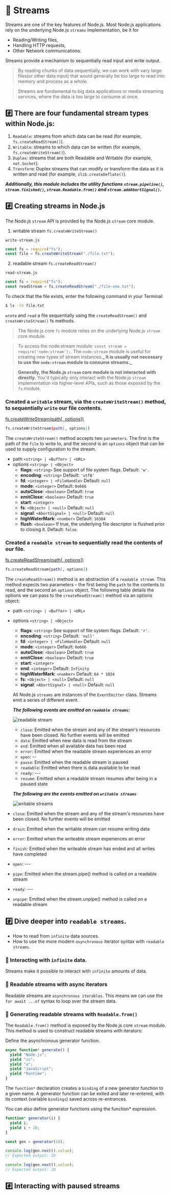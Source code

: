 # 📖 Streams

Streams are one of the key features of Node.js. Most Node.js applications rely on the underlying Node.js `streams` implementation, be it for

- Reading/Writing files,
- Handling HTTP requests,
- Other Network communications.

Streams provide a mechanism to sequentially read input and write output.

> By reading chunks of data sequentially, we can work with vary large files(or other data input) that would generally be too large to read into memory and process as a whole.

> Streams are fundamental to big data applications or media streaming services, where the data is too large to consume at once.

## #️⃣ There are four fundamental stream types within Node.js:

1. `Readable`: streams from which data can be read (for example, `fs.createReadStream()`).
2. `Writable`: streams to which data can be written (for example, `fs.createWriteStream()`).
3. `Duplex`: streams that are both Readable and Writable (for example, `net.Socket`).
4. `Transform`: Duplex streams that can modify or transform the data as it is written and read (for example, `zlib.createDeflate()`).

**_Additionally, this module includes the utility functions `stream.pipeline()`, `stream.finished()`, `stream.Readable.from()` and `stream.addAbortSignal()`._**

## #️⃣ Creating streams in Node.js

The Node.js `stream` API is provided by the Node.js `stream` core module.

1. writable stream `fs.createWriteStream()`

`write-stream.js`

```js
const fs = require("fs");
const file = fs.createWriteStream("./file.txt");
```

2. readable stream `fs.createReadStream()`

`read-stream.js`

```js
const fs = require("fs");
const readStream = fs.createReadStream("./file-one.txt");
```

To check that the file exists, enter the following command in your Terminal:

```bash
$ ls -lh file.txt
```

`wrote` and `read` a file sequentially using the `createReadStream()` and `createWriteStream()` fs methods.

> The Node.js core `fs` module relies on the underlying Node.js `stream` core module.

> To access the node:stream module: `const stream = require('node:stream');`. The `node:stream` module is useful for creating new types of stream instances.**_ It is usually not necessary to use the `node:stream` module to consume streams._**

> **Generally, the Node.js `stream` core module is not interacted with directly.** You'd typically only interact with the Node.js `stream` implementation via higher-level APIs, such as those exposed by the `fs` module.

### Created a `writable` stream, via the `createWriteStream()` method, to sequentially `write` our file contents.

[fs.createWriteStream(path[, options])](https://nodejs.org/docs/latest-v20.x/api/fs.html#fscreatewritestreampath-options)

```bash
fs.createWriteStream(path[, options])
```

The `createWriteStream()` method accepts two `parameters`.
The first is the path of the `file` to write to, and the second is an `options` object that can be used to supply configuration to the stream.

- path `<string> | <Buffer> | <URL>`
- options `<string> | <Object>`
  - **flags**: `<string>` See support of file system flags. Default: `'w'`.
  - **encoding**: `<string>` Default: `'utf8'`
  - **fd**: `<integer> | <FileHandle>` Default: `null`
  - **mode**: `<integer>` Default: `0o666`
  - **autoClose**: `<boolean>` Default: `true`
  - **emitClose**: `<boolean>` Default: `true`
  - **start**: `<integer>`
  - **fs**: `<Object> | <null>` Default: `null`
  - **signal**: `<AbortSignal> | <null>` Default: `null`
  - **highWaterMark**: `<number>` Default: `16384`
  - **flush**: `<boolean>` If true, the underlying file descriptor is flushed prior to closing it. Default: `false`.

### Created a `readable stream` to sequentially read the contents of our file.

[fs.createReadStream(path[, options])](https://nodejs.org/docs/latest-v20.x/api/fs.html#fscreatereadstreampath-options)

```bash
fs.createReadStream(path[, options])
```

The `createReadStream()` method is an abstraction of a `readable stream`. This method expects two parameters – the first being the `path` to the contents to read, and the second an `options` object. The following table details the options we can pass to the `createReadStream()` method via an options object:

- path `<string> | <Buffer> | <URL>`
- options `<string> | <Object>`

  - **flags**: `<string>` See support of file system flags. Default: `'r'`.
  - **encoding**: `<string>` Default: `'null'`
  - **fd**: `<integer> | <FileHandle>` Default: `null`
  - **mode**: `<integer>` Default: `0o666`
  - **autoClose**: `<boolean>` Default: `true`
  - **emitClose**: `<boolean>` Default: `true`
  - **start**: `<integer>`
  - **end**: `<integer>` Default: `Infinity`
  - **highWaterMark**: `<number>` Default: `64 * 1024`
  - **fs**: `<Object> | <null>` Default: `null`
  - **signal**: `<AbortSignal> | <null>` Default: `null`

  All Node.js `streams` are instances of the `EventEmitter` class. Streams emit a series of different event.

  **_The following events are emitted on `readable streams`:_**

  ![readable stream](./readable-streams-emit-events.png)

  - `close`: Emitted when the stream and any of the stream's resources have been closed. No further events will be emitted
  - `data`: Emitted when new data is read from the stream
  - `end`: Emitted when all available data has been read
  - `error`: Emitted when the readable stream experiences an error
  - `open`: --
  - `pause`: Emitted when the readable stream is paused
  - `readable`: Emitted when there is data available to be read
  - `ready`: ---
  - `resume`: Emitted when a readable stream resumes after being in a paused state

  **_The following are the events emitted on `writable streams`_**

  ![writable streams](./writable-streams-emit-events.png)

- `close`: Emitted when the stream and any of the stream's resources have been closed. No further events will be emitted
- `drain`: Emitted when the writable stream can resume writing data
- `error`: Emitted when the writeable stream experiences an error
- `finish`: Emitted when the writeable stream has ended and all writes have completed
- `open`: ---
- `pipe`: Emitted when the stream.pipe() method is called on a readable stream
- `ready`: ---
- `unpipe`: Emitted when the stream.unpipe() method is called on a readable stream

## #️⃣ Dive deeper into `readable streams`.

- How to read from `infinite` data sources.
- How to use the more modern `asynchronous` iterator syntax with `readable streams`.

### 📝 Interacting with `infinite` data.

Streams make it possible to interact with `infinite` amounts of data.

### 📝 Readable streams with async iterators

Readable streams are `asynchronous iterables`. This means we can use the `for await ...of` syntax to loop over the stream data.

### 📝 Generating readable streams with `Readable.from()`

The `Readable.from()` method is exposed by the Node.js core `stream` module. This method is used to construct readable streams with iterators:

Define the asynchronous generator function.

```js
async function* generate() {
  yield "Node.js";
  yield "is";
  yield "a";
  yield "JavaScript";
  yield "Runtime";
}
```

The `function*` declaration creates a `binding` of a new generator function to a given name. A generator function can be exited and later re-entered, with its context (variable `bindings`) saved across re-entrances.

You can also define generator functions using the function* expression.

```js
function* generator(i) {
  yield i;
  yield i + 10;
}

const gen = generator(10);

console.log(gen.next().value);
// Expected output: 10

console.log(gen.next().value);
// Expected output: 20
```

## #️⃣ Interacting with paused streams

